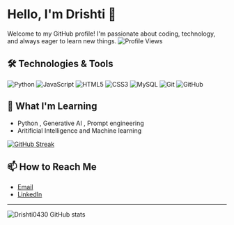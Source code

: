 # Hello, I'm Drishti 👋

Welcome to my GitHub profile! I'm passionate about coding, technology, and always eager to learn new things.
![Profile Views](https://komarev.com/ghpvc/?username=Drishti0430)

## 🛠️ Technologies & Tools

![Python](https://img.shields.io/badge/-Python-333333?style=flat&logo=python)
![JavaScript](https://img.shields.io/badge/-JavaScript-333333?style=flat&logo=javascript)
![HTML5](https://img.shields.io/badge/-HTML5-333333?style=flat&logo=html5)
![CSS3](https://img.shields.io/badge/-CSS3-333333?style=flat&logo=css3)
![MySQL](https://img.shields.io/badge/-MySQL-333333?style=flat&logo=mysql)
![Git](https://img.shields.io/badge/-Git-333333?style=flat&logo=git)
![GitHub](https://img.shields.io/badge/-GitHub-333333?style=flat&logo=github)

## 🌱 What I'm Learning

- Python , Generative AI , Prompt engineering
- Aritificial Intelligence and Machine learning
  
[![GitHub Streak](https://streak-stats.demolab.com?user=Drishti0430&theme=tokyonight)](https://git.io/streak-stats)

## 📫 How to Reach Me

- [Email](mailto:drishtigupta1230@gmail.com)
- [LinkedIn](https://www.linkedin.com/in/drishti-gupta-297624254?utm_source=share&utm_campaign=share_via&utm_content=profile&utm_medium=ios_app)

---

![Drishti0430 GitHub stats](https://github-readme-stats.vercel.app/api?username=Drishti0430&show_icons=true&theme=radical)
